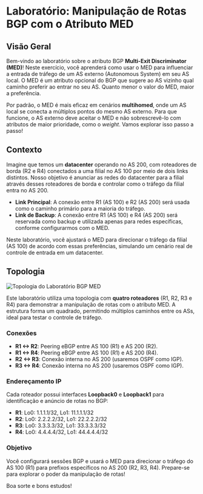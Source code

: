 # Laboratório: Manipulação de Rotas BGP com o Atributo MED

## Visão Geral
Bem-vindo ao laboratório sobre o atributo BGP **Multi-Exit Discriminator (MED)**! Neste exercício, você aprenderá como usar o MED para influenciar a entrada de tráfego de um AS externo (Autonomous System) em seu AS local. O MED é um atributo opcional do BGP que sugere ao AS vizinho qual caminho preferir ao entrar no seu AS. Quanto menor o valor do MED, maior a preferência. 

Por padrão, o MED é mais eficaz em cenários **multihomed**, onde um AS local se conecta a múltiplos pontos do mesmo AS externo. Para que funcione, o AS externo deve aceitar o MED e não sobrescrevê-lo com atributos de maior prioridade, como o *weight*. Vamos explorar isso passo a passo!

## Contexto
Imagine que temos um **datacenter** operando no AS 200, com roteadores de borda (R2 e R4) conectados a uma filial no AS 100 por meio de dois links distintos. Nosso objetivo é anunciar as redes do datacenter para a filial através desses roteadores de borda e controlar como o tráfego da filial entra no AS 200.

- **Link Principal**: A conexão entre R1 (AS 100) e R2 (AS 200) será usada como o caminho primário para a maioria do tráfego.
- **Link de Backup**: A conexão entre R1 (AS 100) e R4 (AS 200) será reservada como backup e utilizada apenas para redes específicas, conforme configurarmos com o MED.

Neste laboratório, você ajustará o MED para direcionar o tráfego da filial (AS 100) de acordo com essas preferências, simulando um cenário real de controle de entrada em um datacenter.

## Topologia
![Topologia do Laboratório BGP MED](https://ubjpcyfllztpftxqaldu.supabase.co/storage/v1/object/sign/img/labs/lab/md/bgp_path_manipulation_with_med.webp?token=eyJhbGciOiJIUzI1NiIsInR5cCI6IkpXVCJ9.eyJ1cmwiOiJpbWcvbGFicy9sYWIvbWQvYmdwX3BhdGhfbWFuaXB1bGF0aW9uX3dpdGhfbWVkLndlYnAiLCJpYXQiOjE3NDE5NjI4MTMsImV4cCI6MTg5OTY0MjgxM30.X94Qr_6ppmtTa8Hh6n3dlDSMINg0ft_LwcKVOFYw_yo)

Este laboratório utiliza uma topologia com **quatro roteadores** (R1, R2, R3 e R4) para demonstrar a manipulação de rotas com o atributo MED. A estrutura forma um quadrado, permitindo múltiplos caminhos entre os ASs, ideal para testar o controle de tráfego.

### Conexões
- **R1 <-> R2**: Peering eBGP entre AS 100 (R1) e AS 200 (R2).
- **R1 <-> R4**: Peering eBGP entre AS 100 (R1) e AS 200 (R4).
- **R2 <-> R3**: Conexão interna no AS 200 (usaremos OSPF como IGP).
- **R3 <-> R4**: Conexão interna no AS 200 (usaremos OSPF como IGP).

### Endereçamento IP
Cada roteador possui interfaces **Loopback0** e **Loopback1** para identificação e anúncio de rotas no BGP:
- **R1**: Lo0: 1.1.1.1/32, Lo1: 11.1.1.1/32
- **R2**: Lo0: 2.2.2.2/32, Lo1: 22.2.2.2/32
- **R3**: Lo0: 3.3.3.3/32, Lo1: 33.3.3.3/32
- **R4**: Lo0: 4.4.4.4/32, Lo1: 44.4.4.4/32

### Objetivo
Você configurará sessões BGP e usará o MED para direcionar o tráfego do AS 100 (R1) para prefixos específicos no AS 200 (R2, R3, R4). Prepare-se para explorar o poder da manipulação de rotas!

Boa sorte e bons estudos!